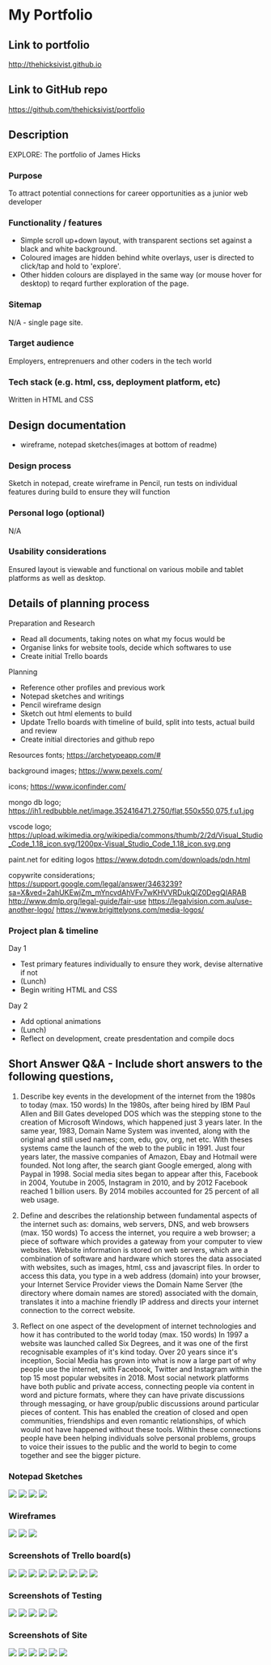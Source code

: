# My Portfolio

## Link to portfolio
http://thehicksivist.github.io

## Link to GitHub repo
https://github.com/thehicksivist/portfolio

## Description
EXPLORE: The portfolio of James Hicks

### Purpose
To attract potential connections for career opportunities as a junior web developer

### Functionality / features
- Simple scroll up+down layout, with transparent sections set against a black and white background. 
- Coloured images are hidden behind white overlays, user is directed to click/tap and hold to 'explore'.
- Other hidden colours are displayed in the same way (or mouse hover for desktop) to reqard further exploration of the page.

### Sitemap
N/A - single page site.

### Target audience
Employers, entreprenuers and other coders in the tech world

### Tech stack (e.g. html, css, deployment platform, etc)
Written in HTML and CSS

## Design documentation
- wireframe, notepad sketches(images at bottom of readme)

### Design process
Sketch in notepad, create wireframe in Pencil, run tests on individual features during build to ensure they will function

### Personal logo (optional)
N/A

### Usability considerations
Ensured layout is viewable and functional on various mobile and tablet platforms as well as desktop.

## Details of planning process
Preparation and Research
- Read all documents, taking notes on what my focus would be
- Organise links for website tools, decide which softwares to use
- Create initial Trello boards

Planning
- Reference other profiles and previous work
- Notepad sketches and writings
- Pencil wireframe design
- Sketch out html elements to build
- Update Trello boards with timeline of build, split into tests, actual build and review
- Create initial directories and github repo

Resources
fonts;
https://archetypeapp.com/#

background images;
https://www.pexels.com/

icons;
https://www.iconfinder.com/

mongo db logo;
https://ih1.redbubble.net/image.352416471.2750/flat,550x550,075,f.u1.jpg

vscode logo;
https://upload.wikimedia.org/wikipedia/commons/thumb/2/2d/Visual_Studio_Code_1.18_icon.svg/1200px-Visual_Studio_Code_1.18_icon.svg.png

paint.net for editing logos
https://www.dotpdn.com/downloads/pdn.html

copywrite considerations;
https://support.google.com/legal/answer/3463239?sa=X&ved=2ahUKEwjZm_mYncvdAhVFv7wKHVVRDukQlZ0DegQIARAB
http://www.dmlp.org/legal-guide/fair-use
https://legalvision.com.au/use-another-logo/
https://www.brigittelyons.com/media-logos/


### Project plan & timeline
Day 1
- Test primary features individually to ensure they work, devise alternative if not
- (Lunch)
- Begin writing HTML and CSS

Day 2
- Add optional animations
- (Lunch)
- Reflect on development, create presdentation and compile docs

## Short Answer Q&A - Include short answers to the following questions,
1. Describe key events in the development of the internet from the 1980s to today (max. 150 words)
In the 1980s, after being hired by IBM Paul Allen and Bill Gates developed DOS which was the stepping stone to the creation of Microsoft Windows, which happened just 3 years later. In the same year, 1983, Domain Name System was invented, along with the original and still used names; com, edu, gov, org, net etc. With theses systems came the launch of the web to the public in 1991. Just four years later, the massive companies of Amazon, Ebay and Hotmail were founded. Not long after, the search giant Google emerged, along with Paypal in 1998. Social media sites began to appear after this, Facebook in 2004, Youtube in 2005, Instagram in 2010, and by 2012 Facebook reached 1 billion users. By 2014 mobiles accounted for 25 percent of all web usage.

2.  Define and describes the relationship between fundamental aspects of the internet such as: domains, web servers, DNS, and web browsers (max. 150 words)
To access the internet, you require a web browser; a piece of software which provides a gateway from your computer to view websites. Website information is stored on web servers, which are a combination of software and hardware which stores the data associated with websites, such as images, html, css and javascript files. In order to access this data, you type in a web address (domain) into your browser, your Internet Service Provider views the Domain Name Server (the directory where domain names are stored) associated with the domain, translates it into a machine friendly IP address and directs your internet connection to the correct website.  

3.  Reflect on one aspect of the development of internet technologies and how it has contributed to the world today (max. 150 words)
In 1997 a website was launched called Six Degrees, and it was one of the first recognisable examples of it's kind today. Over 20 years since it's inception, Social Media has grown into what is now a large part of why people use the internet, with Facebook, Twitter and Instagram within the top 15 most popular websites in 2018. Most social network platforms have both public and private access, connecting people via content in word and picture formats, where they can have private discussions through messaging, or have group/public discussions around particular pieces of content. This has enabled the creation of closed and open communities, friendships and even romantic relationships, of which would not have happened without these tools. Within these connections people have been helping individuals solve personal problems, groups to voice their issues to the public and the world to begin to come together and see the bigger picture.

### Notepad Sketches
<img src="https://github.com/thehicksivist/portfolio/blob/master/docs/Notepad/notepad%20page%20one%20initial%20design.jpg">
<img src="https://github.com/thehicksivist/portfolio/blob/master/docs/Notepad/notepad%20page%20two%20structure%20and%20features.jpg">
<img src="https://github.com/thehicksivist/portfolio/blob/master/docs/Notepad/notepad%20page%203%20html%20structure.jpg">
<img src="https://github.com/thehicksivist/portfolio/blob/master/docs/Notepad/notepad%20page%204%20text%20drafting.jpg">

### Wireframes
<img src="https://github.com/thehicksivist/portfolio/blob/master/docs/Wireframes/Mobile%20Wireframe.png">
<img src="https://github.com/thehicksivist/portfolio/blob/master/docs/Wireframes/Tablet%20Wireframe.png">
<img src="https://github.com/thehicksivist/portfolio/blob/master/docs/Wireframes/Desktop%20Wireframe.png">

### Screenshots of Trello board(s)
<img src="https://github.com/thehicksivist/portfolio/blob/master/docs/Trello%20Screens/Trello%201%20Master%20checklists.png">
<img src="https://github.com/thehicksivist/portfolio/blob/master/docs/Trello%20Screens/Trello%202%20Initial%20Board.png">
<img src="https://github.com/thehicksivist/portfolio/blob/master/docs/Trello%20Screens/Trello%203%20Planning%20Update.png">
<img src="https://github.com/thehicksivist/portfolio/blob/master/docs/Trello%20Screens/Trello%204%20Thursday%20Start%20Board.png">
<img src="https://github.com/thehicksivist/portfolio/blob/master/docs/Trello%20Screens/Trello%205%20Test%20Card%20Example.png">
<img src="https://github.com/thehicksivist/portfolio/blob/master/docs/Trello%20Screens/Trello%206%20Friday%20Start%20Board.png">
<img src="https://github.com/thehicksivist/portfolio/blob/master/docs/Trello%20Screens/Trello%207%20Friday%20Halfway.png">
<img src="https://github.com/thehicksivist/portfolio/blob/master/docs/Trello%20Screens/Trello%208%20Friday%20Issue.png">
<img src="https://github.com/thehicksivist/portfolio/blob/master/docs/Trello%20Screens/Trello%209%20Saturday%20Start%20Board.png">

### Screenshots of Testing
<img src="https://github.com/thehicksivist/portfolio/blob/master/docs/Test%20Screens/Test%201%20background%201.png">
<img src="https://github.com/thehicksivist/portfolio/blob/master/docs/Test%20Screens/Test%201%20background%202.png">
<img src="https://github.com/thehicksivist/portfolio/blob/master/docs/Test%20Screens/Test%202%20Overlay%20with%20flex.png">
<img src="https://github.com/thehicksivist/portfolio/blob/master/docs/Test%20Screens/Test%203%20flextest.png">
<img src="https://github.com/thehicksivist/portfolio/blob/master/docs/Test%20Screens/Test%204%20grid.png">

### Screenshots of Site
<img src="https://github.com/thehicksivist/portfolio/blob/master/docs/Site%20Screens/Mobile%201.png">
<img src="https://github.com/thehicksivist/portfolio/blob/master/docs/Site%20Screens/Mobile%202.png">
<img src="https://github.com/thehicksivist/portfolio/blob/master/docs/Site%20Screens/Mobile%203.png">
<img src="https://github.com/thehicksivist/portfolio/blob/master/docs/Site%20Screens/Mobile%204.png">
<img src="https://github.com/thehicksivist/portfolio/blob/master/docs/Site%20Screens/Tablet%20Desktop%201.png">
<img src="https://github.com/thehicksivist/portfolio/blob/master/docs/Site%20Screens/Tablet%20Desktop%202%20showing%20colour%20feature.png">
